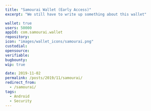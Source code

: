 ```yaml
---
title: "Samourai Wallet (Early Access)"
excerpt: "We still have to write up something about this wallet"

wallet: true
users: 50000
appId: com.samourai.wallet
repository:
icon: "images/wallet_icons/samourai.png"
custodial:
opensource:
verifiable:
bugbounty:
wip: true

date: 2019-11-02
permalink: /posts/2019/11/samourai/
redirect_from:
  - /samourai/
tags:
  - Android
  - Security
---
```

